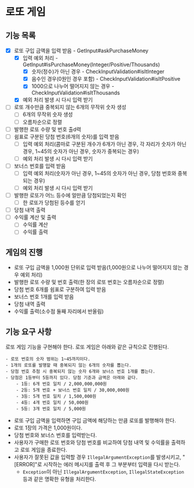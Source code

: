 # 로또 게임

## 기능 목록
- [X] 로또 구입 금액을 입력 받음 - GetInput#askPurchaseMoney
  - [X] 입력 예외 처리 - GetInput#isPurchaseMoney(Integer/Positive/Thousands)
    - [X] 숫자(정수)가 아닌 경우 - CheckInputValidation#isItInteger
    - [X] 음수인 경우(0원인 경우 포함) - CheckInputValidation#isItPositive
    - [X] 1000으로 나누어 떨어지지 않는 경우 - CheckInputValidation#isItThousands
  - [X] 예외 처리 발생 시 다시 입력 받기
- [ ] 로또 개수만큼 중복되지 않는 6개의 무작위 숫자 생성
  - [ ] 6개의 무작위 숫자 생성
  - [ ] 오름차순으로 정렬
- [ ] 발행한 로또 수량 및 번호 출d력
- [ ] 쉼표로 구분된 당첨 번호(6개의 숫자)를 입력 받음
  - [ ] 입력 예외 처리(콤마로 구분된 개수가 6개가 아닌 경우, 각 자리가 숫자가 아닌 경우, 1~45의 숫자가 아닌 경우, 숫자가 중복되는 경우)
  - [ ] 예외 처리 발생 시 다시 입력 받기
- [ ] 보너스 번호를 입력 받음
  - [ ] 입력 예외 처리(숫자가 아닌 경우, 1~45의 숫자가 아닌 경우, 당첨 번호와 중복되는 경우)
  - [ ] 예외 처리 발생 시 다시 입력 받기
- [ ] 발행한 로또가 어느 등수에 얼만큼 당첨되었는지 확인
  - [ ] 한 로또가 당첨된 등수를 얻기
- [ ] 당첨 내역 출력
- [ ] 수익률 계산 및 출력
  - [ ] 수익률 계산
  - [ ] 수익률 출력

## 게임의 진행
- 로또 구입 금액을 1,000원 단위로 입력 받음(1,000원으로 나누어 떨어지지 않는 경우 예외 처리)
- 발행한 로또 수량 및 번호 출력(한 장의 로또 번호는 오름차순으로 정렬)
- 당첨 번호 6개를 쉼표로 구분하여 입력 받음
- 보너스 번호 1개를 입력 받음
- 당첨 내역 출력
- 수익률 출력(소수점 둘째 자리에서 반올림)

## 기능 요구 사항
로또 게임 기능을 구현해야 한다. 로또 게임은 아래와 같은 규칙으로 진행된다.

```
- 로또 번호의 숫자 범위는 1~45까지이다.
- 1개의 로또를 발행할 때 중복되지 않는 6개의 숫자를 뽑는다.
- 당첨 번호 추첨 시 중복되지 않는 숫자 6개와 보너스 번호 1개를 뽑는다.
- 당첨은 1등부터 5등까지 있다. 당첨 기준과 금액은 아래와 같다.
    - 1등: 6개 번호 일치 / 2,000,000,000원
    - 2등: 5개 번호 + 보너스 번호 일치 / 30,000,000원
    - 3등: 5개 번호 일치 / 1,500,000원
    - 4등: 4개 번호 일치 / 50,000원
    - 5등: 3개 번호 일치 / 5,000원
```

- 로또 구입 금액을 입력하면 구입 금액에 해당하는 만큼 로또를 발행해야 한다.
- 로또 1장의 가격은 1,000원이다.
- 당첨 번호와 보너스 번호를 입력받는다.
- 사용자가 구매한 로또 번호와 당첨 번호를 비교하여 당첨 내역 및 수익률을 출력하고 로또 게임을 종료한다.
- 사용자가 잘못된 값을 입력할 경우 `IllegalArgumentException`를 발생시키고, "[ERROR]"로 시작하는 에러 메시지를 출력 후 그 부분부터 입력을 다시 받는다.
    - `Exception`이 아닌 `IllegalArgumentException`, `IllegalStateException` 등과 같은 명확한 유형을 처리한다.